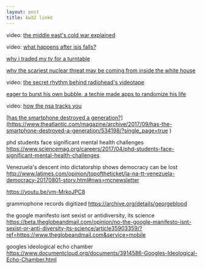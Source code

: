 ```yaml
---
layout: post
title: kw32 links
---
```



video: <a href = "https://www.youtube.com/watch?v=veMFCFyOwFI">the middle east's cold war explained</a>


video: <a href = "https://www.youtube.com/watch?v=4Ltr7x8nO2M">what happens after isis falls?</a>


<a href = "https://blog.nathanaelsilverman.com/2017/08/05/no-tv/">why i traded my tv for a turntable</a>


<a href = "https://www.vanityfair.com/news/2017/07/department-of-energy-risks-michael-lewis"> why the scariest nuclear threat may be coming from inside the white house </a>


video: <a href ="https://www.youtube.com/watch?v=p_IHotHxIl8"> the secret rhythm behind radiohead's videotape </a>



<a href = "http://www.npr.org/sections/alltechconsidered/2017/06/08/531796329/eager-to-burst-his-own-bubble-a-techie-made-apps-to-randomize-his-life"> eager to burst his own bubble,  a techie made apps to randomize his life</a>

video: <a href = "https://media.ccc.de/v/SHA2017-402-how_the_nsa_tracks_you"> how the nsa tracks you

[has the smartphone destroyed a generation?] (https://www.theatlantic.com/magazine/archive/2017/09/has-the-smartphone-destroyed-a-generation/534198/?single_page=true
)

phd students face significant mental health challenges
https://www.sciencemag.org/careers/2017/04/phd-students-face-significant-mental-health-challenges

Venezuela's descent into dictatorship shows democracy can be lost
http://www.latimes.com/opinion/topoftheticket/la-na-tt-venezuela-democracy-20170801-story.html#nws=mcnewsletter

https://youtu.be/vm-MrkoJPC8


grammophone records digitized
https://archive.org/details/georgeblood

the google manifesto isnt sexist or antidiversity, its science
https://beta.theglobeandmail.com/opinion/no-the-google-manifesto-isnt-sexist-or-anti-diversity-its-science/article35903359/?ref=https://www.theglobeandmail.com&service=mobile

googles ideological echo chamber
https://www.documentcloud.org/documents/3914586-Googles-Ideological-Echo-Chamber.html